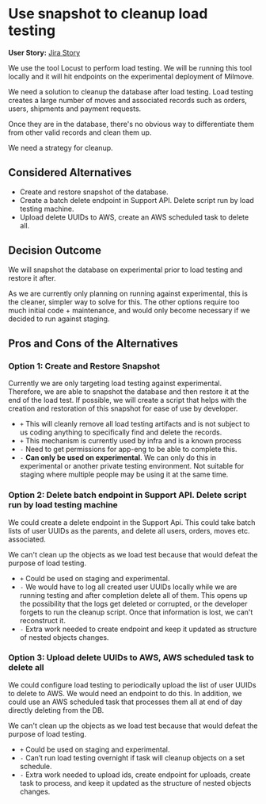 # Use snapshot to cleanup load testing

**User Story:** [Jira Story](https://dp3.atlassian.net/browse/MB-3071)

We use the tool Locust to perform load testing. We will be running this tool locally and it will hit endpoints on the experimental deployment of Milmove.

We need a solution to cleanup the database after load testing. Load testing creates a large number of moves and associated records such as orders, users, shipments and payment requests.

Once they are in the database, there's no obvious way to differentiate them from other valid records and clean them up.

We need a strategy for cleanup.

## Considered Alternatives

* Create and restore snapshot of the database.
* Create a batch delete endpoint in Support API. Delete script run by load testing machine.
* Upload delete UUIDs to AWS, create an AWS scheduled task to delete all.

## Decision Outcome

We will snapshot the database on experimental prior to load testing and restore it after.

As we are currently only planning on running against experimental, this is the cleaner, simpler way to solve for this. The other options require too much initial code + maintenance, and would only become necessary if we decided to run against staging.

## Pros and Cons of the Alternatives

### Option 1: Create and Restore Snapshot

Currently we are only targeting load testing against experimental. Therefore, we are able to snapshot the database and then restore it at the end of the load test. If possible, we will create a script that helps with the creation and restoration of this snapshot for ease of use by developer.

* `+` This will cleanly remove all load testing artifacts and is not subject to us coding anything to specifically find and delete the records.
* `+` This mechanism is currently used by infra and is a known process
* `-` Need to get permissions for app-eng to be able to complete this.
* `-` **Can only be used on experimental**. We can only do this in experimental or another private testing environment. Not suitable for staging where multiple people may be using it at the same time.

### Option 2: Delete batch endpoint in Support API. Delete script run by load testing machine

We could create a delete endpoint in the Support Api.
This could take batch lists of user UUIDs as the parents, and delete all users, orders, moves etc. associated.

We can't clean up the objects as we load test because that would defeat the purpose of load testing.

* `+` Could be used on staging and experimental.
* `-` We would have to log all created user UUIDs locally while we are running testing and after completion delete all of them. This opens up the possibility that the logs get deleted or corrupted, or the developer forgets to run the cleanup script. Once that information is lost, we can't reconstruct it.
* `-` Extra work needed to create endpoint and keep it updated as structure of nested objects changes.

### Option 3: Upload delete UUIDs to AWS, AWS scheduled task to delete all

We could configure load testing to periodically upload the list of user UUIDs to delete to AWS. We would need an endpoint to do this. In addition, we could use an AWS scheduled task that processes them all at end of day directly deleting from the DB.

We can't clean up the objects as we load test because that would defeat the purpose of load testing.

* `+` Could be used on staging and experimental.
* `-` Can’t run load testing overnight if task will cleanup objects on a set schedule.
* `-` Extra work needed to upload ids, create endpoint for uploads, create task to process, and keep it updated as the structure of nested objects changes.

